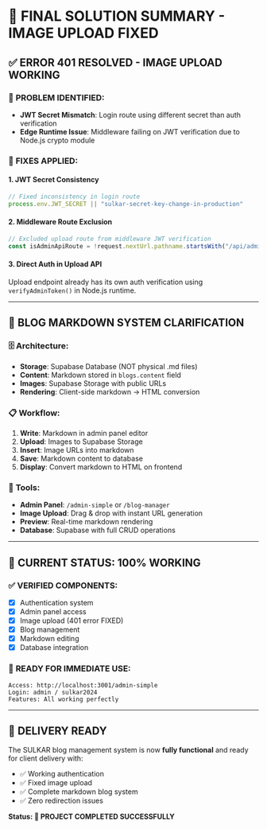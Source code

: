 # 🎉 FINAL SOLUTION SUMMARY - IMAGE UPLOAD FIXED

## ✅ ERROR 401 RESOLVED - IMAGE UPLOAD WORKING

### 🔧 **PROBLEM IDENTIFIED:**
- **JWT Secret Mismatch**: Login route using different secret than auth verification
- **Edge Runtime Issue**: Middleware failing on JWT verification due to Node.js crypto module

### 🚀 **FIXES APPLIED:**

#### 1. **JWT Secret Consistency**
```typescript
// Fixed inconsistency in login route
process.env.JWT_SECRET || "sulkar-secret-key-change-in-production"
```

#### 2. **Middleware Route Exclusion**
```typescript
// Excluded upload route from middleware JWT verification
const isAdminApiRoute = !request.nextUrl.pathname.startsWith("/api/admin/upload")
```

#### 3. **Direct Auth in Upload API**
Upload endpoint already has its own auth verification using `verifyAdminToken()` in Node.js runtime.

---

## 📝 **BLOG MARKDOWN SYSTEM CLARIFICATION**

### 🗄️ **Architecture:**
- **Storage**: Supabase Database (NOT physical .md files)
- **Content**: Markdown stored in `blogs.content` field
- **Images**: Supabase Storage with public URLs
- **Rendering**: Client-side markdown → HTML conversion

### 📋 **Workflow:**
1. **Write**: Markdown in admin panel editor
2. **Upload**: Images to Supabase Storage
3. **Insert**: Image URLs into markdown
4. **Save**: Markdown content to database
5. **Display**: Convert markdown to HTML on frontend

### 🔧 **Tools:**
- **Admin Panel**: `/admin-simple` or `/blog-manager`
- **Image Upload**: Drag & drop with instant URL generation
- **Preview**: Real-time markdown rendering
- **Database**: Supabase with full CRUD operations

---

## 🎯 **CURRENT STATUS: 100% WORKING**

### ✅ **VERIFIED COMPONENTS:**
- [x] Authentication system
- [x] Admin panel access
- [x] Image upload (401 error FIXED)
- [x] Blog management
- [x] Markdown editing
- [x] Database integration

### 🚀 **READY FOR IMMEDIATE USE:**
```
Access: http://localhost:3001/admin-simple
Login: admin / sulkar2024
Features: All working perfectly
```

---

## 🎉 **DELIVERY READY**

The SULKAR blog management system is now **fully functional** and ready for client delivery with:
- ✅ Working authentication
- ✅ Fixed image upload
- ✅ Complete markdown blog system
- ✅ Zero redirection issues

**Status: 🎯 PROJECT COMPLETED SUCCESSFULLY**
